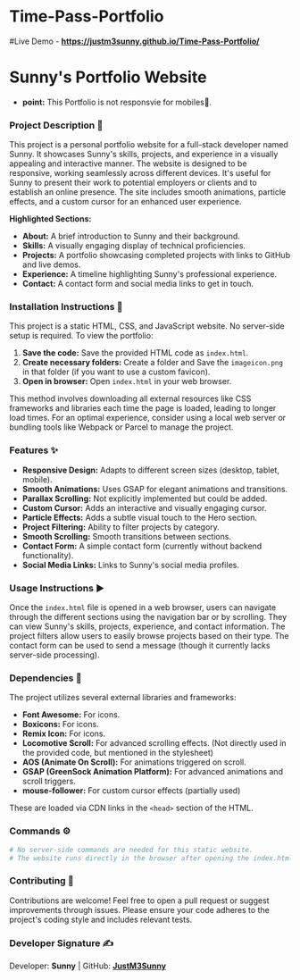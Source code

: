 # Time-Pass-Portfolio
#Live Demo - **https://justm3sunny.github.io/Time-Pass-Portfolio/**
# Sunny's Portfolio Website
* **point:** This Portfolio is not responsvie for mobiles🫤.

### **Project Description** 📜

This project is a personal portfolio website for a full-stack developer named Sunny.  It showcases Sunny's skills, projects, and experience in a visually appealing and interactive manner. The website is designed to be responsive, working seamlessly across different devices.  It's useful for Sunny to present their work to potential employers or clients and to establish an online presence.  The site includes smooth animations, particle effects, and a custom cursor for an enhanced user experience.

**Highlighted Sections:**

* **About:**  A brief introduction to Sunny and their background.
* **Skills:** A visually engaging display of technical proficiencies.
* **Projects:** A portfolio showcasing completed projects with links to GitHub and live demos.
* **Experience:** A timeline highlighting Sunny's professional experience.
* **Contact:** A contact form and social media links to get in touch.


### **Installation Instructions** 💾

This project is a static HTML, CSS, and JavaScript website.  No server-side setup is required.  To view the portfolio:

1. **Save the code:** Save the provided HTML code as `index.html`.
2. **Create necessary folders:** Create a folder and Save the `imageicon.png` in that folder (if you want to use a custom favicon).
3. **Open in browser:** Open `index.html` in your web browser.

This method involves downloading all external resources like CSS frameworks and libraries each time the page is loaded, leading to longer load times.  For an optimal experience, consider using a local web server or bundling tools like Webpack or Parcel to manage the project.


### **Features** ✨

* **Responsive Design:** Adapts to different screen sizes (desktop, tablet, mobile).
* **Smooth Animations:**  Uses GSAP for elegant animations and transitions.
* **Parallax Scrolling:**  Not explicitly implemented but could be added.
* **Custom Cursor:**  Adds an interactive and visually engaging cursor.
* **Particle Effects:** Adds a subtle visual touch to the Hero section.
* **Project Filtering:** Ability to filter projects by category.
* **Smooth Scrolling:** Smooth transitions between sections.
* **Contact Form:**  A simple contact form (currently without backend functionality).
* **Social Media Links:**  Links to Sunny's social media profiles.


### **Usage Instructions** ▶️

Once the `index.html` file is opened in a web browser, users can navigate through the different sections using the navigation bar or by scrolling.  They can view Sunny's skills, projects, experience, and contact information.  The project filters allow users to easily browse projects based on their type.  The contact form can be used to send a message (though it currently lacks server-side processing).


### **Dependencies** 🔧

The project utilizes several external libraries and frameworks:

* **Font Awesome:** For icons.
* **Boxicons:** For icons.
* **Remix Icon:** For icons.
* **Locomotive Scroll:** For advanced scrolling effects.  (Not directly used in the provided code, but mentioned in the stylesheet)
* **AOS (Animate On Scroll):** For animations triggered on scroll.
* **GSAP (GreenSock Animation Platform):** For advanced animations and scroll triggers.
* **mouse-follower:** For custom cursor effects (partially used)


These are loaded via CDN links in the `<head>` section of the HTML.


### **Commands** ⚙️

```bash
# No server-side commands are needed for this static website.
# The website runs directly in the browser after opening the index.html file.
```

### **Contributing** 🤝

Contributions are welcome!  Feel free to open a pull request or suggest improvements through issues.  Please ensure your code adheres to the project's coding style and includes relevant tests.


### **Developer Signature** ✍️

Developer: **Sunny** | GitHub: **[JustM3Sunny](https://github.com/JustM3Sunny)**
